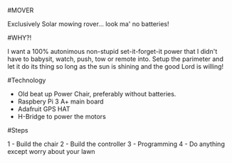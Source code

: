 #MOVER

Exclusively Solar mowing rover... look ma' no batteries!

#WHY?!

I want a 100% autonimous non-stupid set-it-forget-it power that I didn't have to babysit, watch, push, tow or remote into.  Setup the parimeter and let it do its thing so long as the sun is shining and the good Lord is willing!

#Technology

- Old beat up Power Chair, preferably without batteries.
- Raspbery Pi 3 A+ main board
- Adafruit GPS HAT
- H-Bridge to power the motors

#Steps

1 - Build the chair
2 - Build the controller
3 - Programming
4 - Do anything except worry about your lawn

